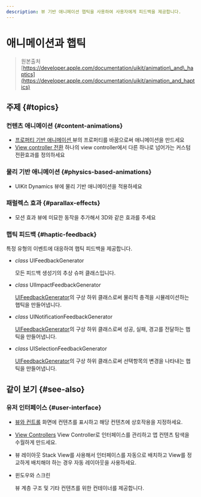 ```yaml
---
description: 뷰 기반 애니메이션 햅틱을 사용하여 사용자에게 피드백을 제공합니다.
---
```


# 애니메이션과 햅틱

> 원본출처  
> [https://developer.apple.com/documentation/uikit/animation\_and\_haptics](https://developer.apple.com/documentation/uikit/animation_and_haptics)

## 주제 {#topics}

### 컨텐츠 애니메이션 {#content-animations}

* [프로퍼티 기반 애니메이션 ](property-based-animations/)뷰의 프로퍼티를 바꿈으로써 애니메이션을 만드세요
* [View controller 전환](view-controller.md) 하나의 view controller에서 다른 하나로 넘어가는 커스텀 전환효과를 정의하세요

### 물리 기반 애니메이션 {#physics-based-animations}

* UIKit Dynamics 뷰에 물리 기반 애니메이션을 적용하세요

### 패럴렉스 효과 {#parallax-effects}

* 모션 효과 뷰에 미묘한 동작을 추가해서 3D와 같은 효과를 주세요

### 햅틱 피드백 {#haptic-feedback}

특정 유형의 이벤트에 대응하여 햅틱 피드백을 제공합니다.

* _class_ UIFeedbackGenerator

  모든 피드백 생성기의 추상 슈퍼 클래스입니다.

* _class_ UIImpactFeedbackGenerator

  [UIFeedbackGenerator](../../not-found.md)의 구상 하위 클래스로써 물리적 충격을 시뮬레이션하는 햅틱을 만들어냅니다.

* _class_ UINotificationFeedbackGenerator

  [UIFeedbackGenerator](../../not-found.md)의 구상 하위 클래스로써 성공, 실패, 경고를 전달하는 햅틱을 만들어냅니다.

* _class_ UISelectionFeedbackGenerator

  [UIFeedbackGenerator](../../not-found.md)의 구상 하위 클래스로써 선택항목의 변경을 나타내는 햅틱을 만들어냅니다.

## 같이 보기 {#see-also}

### 유저 인터페이스 {#user-interface}

* [뷰와 컨트롤](../views_and_controls/) 화면에 컨텐츠를 표시하고 해당 컨텐츠에 상호작용을 지정하세요.
* [View Controllers](../view-controllers/) View Controller로 인터페이스를 관리하고 앱 컨텐츠 탐색을 수월하게 만드세요.
* 뷰 레이아웃 Stack View를 사용해서 인터페이스를 자동으로 배치하고 View를 정교하게 배치해야 하는 경우 자동 레이아웃을 사용하세요.
* 윈도우와 스크린

   뷰 계층 구조 및 기타 컨텐츠를 위한 컨테이너를 제공합니다.

